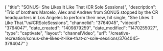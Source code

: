 {
    "title": "SONUS- She Likes It Like That (CR Sole Sessions)",
    "description": "Trio of brothers Marcelo, Alex and Andrew from SONUS stopped by the CR headquarters in Los Angeles to perform their new, hit single, \"She Likes It Like That.\"\n#CRSoleSessions",
    "channelid": "3764045",
    "videoid": "3764047",
    "date_created": "1409879259",
    "date_modified": "1470255027",
    "type": "captivate",
    "layout": "channelVideo",
    "url": "\/creative-recreation\/sonus-she-likes-it-like-that-cr-sole-sessions\/3764045-3764047"
}